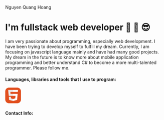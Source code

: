 Nguyen Quang Hoang
# I'm fullstack web developer &#129305; &#127881; &#128526;

I am very passionate about programming, especially web development. I have been trying to develop myself to fulfill my dream. Currently, I am focusing on javascript language mainly and have had many good projects. My dream in the future is to know more about mobile application programming and better understand C# to become a more multi-talented programmer. Please follow me.

#### Languages, libraries and tools that I use to program:
<img width="50" height="50" src="https://github.com/tandpfun/skill-icons/blob/main/icons/HTML.svg"/>

#### Contact Info:
